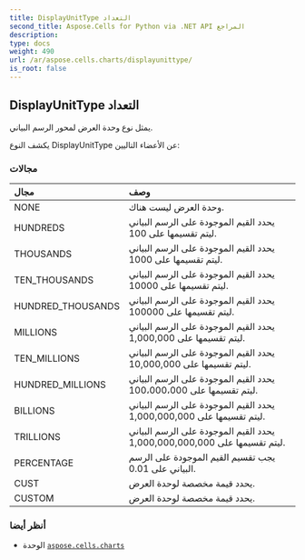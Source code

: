 ```yaml
---
title: DisplayUnitType التعداد
second_title: Aspose.Cells for Python via .NET API المراجع
description:
type: docs
weight: 490
url: /ar/aspose.cells.charts/displayunittype/
is_root: false
---
```

##  DisplayUnitType التعداد
يمثل نوع وحدة العرض لمحور الرسم البياني.



يكشف النوع DisplayUnitType عن الأعضاء التاليين:

###  مجالات
| مجال| وصف|
| :- | :- |
| NONE | وحدة العرض ليست هناك.|
| HUNDREDS | يحدد القيم الموجودة على الرسم البياني ليتم تقسيمها على 100.|
| THOUSANDS | يحدد القيم الموجودة على الرسم البياني ليتم تقسيمها على 1000.|
| TEN_THOUSANDS | يحدد القيم الموجودة على الرسم البياني ليتم تقسيمها على 10000.|
| HUNDRED_THOUSANDS |يحدد القيم الموجودة على الرسم البياني ليتم تقسيمها على 100000.|
| MILLIONS | يحدد القيم الموجودة على الرسم البياني ليتم تقسيمها على 1,000,000.|
| TEN_MILLIONS | يحدد القيم الموجودة على الرسم البياني ليتم تقسيمها على 10,000,000.|
| HUNDRED_MILLIONS | يحدد القيم الموجودة على الرسم البياني ليتم تقسيمها على 100،000،000.|
| BILLIONS | يحدد القيم الموجودة على الرسم البياني ليتم تقسيمها على 1,000,000,000.|
| TRILLIONS | يحدد القيم الموجودة على الرسم البياني ليتم تقسيمها على 1,000,000,000,000.|
| PERCENTAGE | يجب تقسيم القيم الموجودة على الرسم البياني على 0.01.|
| CUST | يحدد قيمة مخصصة لوحدة العرض.|
| CUSTOM | يحدد قيمة مخصصة لوحدة العرض.|



###  أنظر أيضا
* الوحدة [`aspose.cells.charts`](..)
